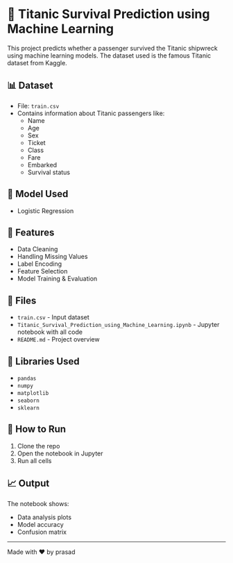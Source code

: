 # 🚢 Titanic Survival Prediction using Machine Learning

This project predicts whether a passenger survived the Titanic shipwreck using machine learning models. The dataset used is the famous Titanic dataset from Kaggle.

## 📊 Dataset

- File: `train.csv`
- Contains information about Titanic passengers like:
  - Name
  - Age
  - Sex
  - Ticket
  - Class
  - Fare
  - Embarked
  - Survival status

## 🧠 Model Used

- Logistic Regression


## 🔧 Features

- Data Cleaning
- Handling Missing Values
- Label Encoding
- Feature Selection
- Model Training & Evaluation

## 📁 Files

- `train.csv` - Input dataset
- `Titanic_Survival_Prediction_using_Machine_Learning.ipynb` - Jupyter notebook with all code
- `README.md` - Project overview

## 📌 Libraries Used

- `pandas`
- `numpy`
- `matplotlib`
- `seaborn`
- `sklearn`

## 🏁 How to Run

1. Clone the repo
2. Open the notebook in Jupyter
3. Run all cells

## 📈 Output

The notebook shows:
- Data analysis plots
- Model accuracy
- Confusion matrix

---

Made with ❤️ by prasad
